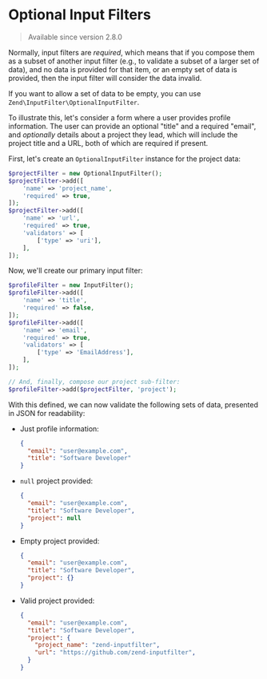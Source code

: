 # Optional Input Filters

> Available since version 2.8.0

Normally, input filters are _required_, which means that if you compose them as
a subset of another input filter (e.g., to validate a subset of a larger set of
data), and no data is provided for that item, or an empty set of data is
provided, then the input filter will consider the data invalid.

If you want to allow a set of data to be empty, you can use
`Zend\InputFilter\OptionalInputFilter`.

To illustrate this, let's consider a form where a user provides profile
information. The user can provide an optional "title" and a required "email",
and _optionally_ details about a project they lead, which will include the
project title and a URL, both of which are required if present.

First, let's create an `OptionalInputFilter` instance for the project data:

```php
$projectFilter = new OptionalInputFilter();
$projectFilter->add([
    'name' => 'project_name',
    'required' => true,
]);
$projectFilter->add([
    'name' => 'url',
    'required' => true,
    'validators' => [
        ['type' => 'uri'],
    ],
]);
```

Now, we'll create our primary input filter:

```php
$profileFilter = new InputFilter();
$profileFilter->add([
    'name' => 'title',
    'required' => false,
]);
$profileFilter->add([
    'name' => 'email',
    'required' => true,
    'validators' => [
        ['type' => 'EmailAddress'],
    ],
]);

// And, finally, compose our project sub-filter:
$profileFilter->add($projectFilter, 'project');
```

With this defined, we can now validate the following sets of data, presented in
JSON for readability:

- Just profile information:

  ```json
  {
    "email": "user@example.com",
    "title": "Software Developer"
  }
  ```

- `null` project provided:

  ```json
  {
    "email": "user@example.com",
    "title": "Software Developer",
    "project": null
  }
  ```

- Empty project provided:

  ```json
  {
    "email": "user@example.com",
    "title": "Software Developer",
    "project": {}
  }
  ```

- Valid project provided:

  ```json
  {
    "email": "user@example.com",
    "title": "Software Developer",
    "project": {
      "project_name": "zend-inputfilter",
      "url": "https://github.com/zend-inputfilter",
    }
  }
  ```
